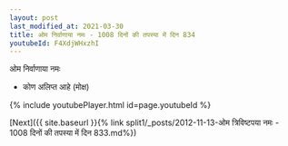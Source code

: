 ```yaml
---
layout: post
last_modified_at: 2021-03-30
title: ओम निर्वाणाया नमः - 1008 दिनों की तपस्या में दिन 834
youtubeId: F4XdjWHxzhI
---
```

 
 
 ओम निर्वाणाया नमः  
 
 -  कोण अलिप्त आहे (मोक्ष) 
 
  
 
  
 
 
 
 
 
 


{% include youtubePlayer.html id=page.youtubeId %}
 
[Next]({{ site.baseurl }}{% link  split1/_posts/2012-11-13-ओम त्रिविष्टपया नमः - 1008 दिनों की तपस्या में दिन 833.md%})
 
